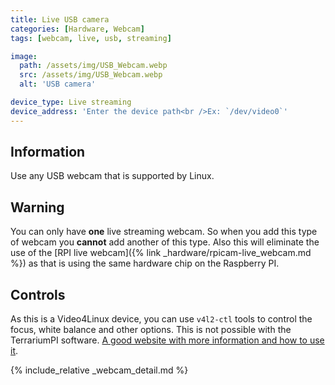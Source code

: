 ```yaml
---
title: Live USB camera
categories: [Hardware, Webcam]
tags: [webcam, live, usb, streaming]

image:
  path: /assets/img/USB_Webcam.webp
  src: /assets/img/USB_Webcam.webp
  alt: 'USB camera'

device_type: Live streaming
device_address: 'Enter the device path<br />Ex: `/dev/video0`'
---
```


## Information

Use any USB webcam that is supported by Linux.

## Warning

You can only have **one** live streaming webcam. So when you add this type of webcam you **cannot** add another of this type. Also this will eliminate the use of the [RPI live webcam]({% link _hardware/rpicam-live_webcam.md %}) as that is using the same hardware chip on the Raspberry PI.

## Controls

As this is a Video4Linux device, you can use `v4l2-ctl` tools to control the focus, white balance and other options. This is not possible with the TerrariumPI software. [A good website with more information and how to use it](https://www.kurokesu.com/main/2016/01/16/manual-usb-camera-settings-in-linux/).

{% include_relative _webcam_detail.md %}
